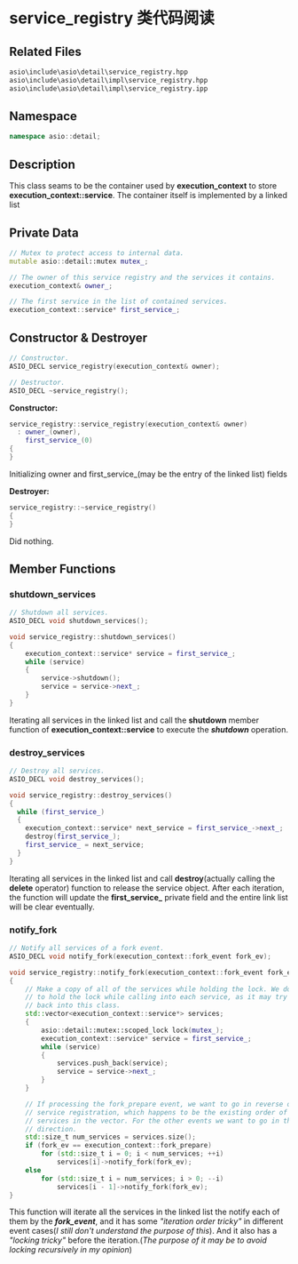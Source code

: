 # service_registry 类代码阅读

## Related Files

```bash
asio\include\asio\detail\service_registry.hpp
asio\include\asio\detail\impl\service_registry.hpp
asio\include\asio\detail\impl\service_registry.ipp
```

## Namespace

```c++
namespace asio::detail;
```

## Description

This class seams to be the container used by **execution_context** to store **execution_context::service**. The container itself is implemented by a linked list

## Private Data

```c++
// Mutex to protect access to internal data.
mutable asio::detail::mutex mutex_;

// The owner of this service registry and the services it contains.
execution_context& owner_;

// The first service in the list of contained services.
execution_context::service* first_service_;
```
## Constructor & Destroyer

```c++
// Constructor.
ASIO_DECL service_registry(execution_context& owner);

// Destructor.
ASIO_DECL ~service_registry();
```
**Constructor:** 

```c++
service_registry::service_registry(execution_context& owner)
  : owner_(owner),
    first_service_(0)
{
}
```
Initializing owner and first_service_(may be the entry of the linked list) fields

**Destroyer:**

```c++
service_registry::~service_registry()
{
}
```

Did nothing.

## Member Functions
### **shutdown_services**

```c++
// Shutdown all services.
ASIO_DECL void shutdown_services();
```

```c++
void service_registry::shutdown_services()
{
    execution_context::service* service = first_service_;
    while (service)
    {
        service->shutdown();
        service = service->next_;
    }
}
```
Iterating all services in the linked list and call the **shutdown** member function of **execution_context::service** to execute the ***shutdown*** operation.

### **destroy_services**

```c++
// Destroy all services.
ASIO_DECL void destroy_services();
```

```c++
void service_registry::destroy_services()
{
  while (first_service_)
  {
    execution_context::service* next_service = first_service_->next_;
    destroy(first_service_);
    first_service_ = next_service;
  }
}
```

Iterating all services in the linked list and call **destroy**(actually calling the **delete** operator) function to release the service object. After each iteration, the function will update the **first_service_** private field and the entire link list will be clear eventually.

### **notify_fork**

```c++
// Notify all services of a fork event.
ASIO_DECL void notify_fork(execution_context::fork_event fork_ev);
```
```c++
void service_registry::notify_fork(execution_context::fork_event fork_ev)
{
    // Make a copy of all of the services while holding the lock. We don't want
    // to hold the lock while calling into each service, as it may try to call
    // back into this class.
    std::vector<execution_context::service*> services;
    {
        asio::detail::mutex::scoped_lock lock(mutex_);
        execution_context::service* service = first_service_;
        while (service)
        {
            services.push_back(service);
            service = service->next_;
        }
    }

    // If processing the fork_prepare event, we want to go in reverse order of
    // service registration, which happens to be the existing order of the
    // services in the vector. For the other events we want to go in the other
    // direction.
    std::size_t num_services = services.size();
    if (fork_ev == execution_context::fork_prepare)
        for (std::size_t i = 0; i < num_services; ++i)
            services[i]->notify_fork(fork_ev);
    else
        for (std::size_t i = num_services; i > 0; --i)
            services[i - 1]->notify_fork(fork_ev);
}
```
This function will iterate all the services in the linked list the notify each of them by the ***fork_event***, and it has some *"iteration order tricky"* in different event cases(*I still don't understand the purpose of this*). And it also has a *"locking tricky"* before the iteration.(*The purpose of it may be to avoid locking recursively in my opinion*)
